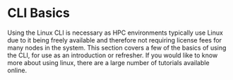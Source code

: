 # CLI Basics

Using the Linux CLI is necessary as HPC environments typically use Linux due to it being freely available and therefore not requiring license fees for many nodes in the system. This section covers a few of the basics of using the CLI, for use as an introduction or refresher. If you would like to know more about using linux, there are a large number of tutorials available online.
